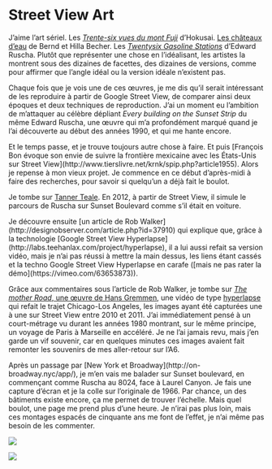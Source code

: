 # Street View Art

J’aime l’art sériel. Les [*Trente-six vues du mont Fuji*](https://fr.wikipedia.org/wiki/Trente-six_vues_du_mont_Fuji) d’Hokusai. [Les châteaux d’eau](http://www.laboiteverte.fr/bernd-et-hilla-becher/) de Bernd et Hilla Becher. Les [*Twentysix Gasoline Stations*](%20https://fr.wikipedia.org/wiki/Twentysix_Gasoline_Stations) d’Edward Ruscha. Plutôt que représenter une chose en l’idéalisant, les artistes la montrent sous des dizaines de facettes, des dizaines de versions, comme pour affirmer que l’angle idéal ou la version idéale n’existent pas.<span id="more-44803"></span>

Chaque fois que je vois une de ces œuvres, je me dis qu’il serait intéressant de les reproduire à partir de Google Street View, de comparer ainsi deux époques et deux techniques de reproduction. J’ai un moment eu l’ambition de m’attaquer au célèbre dépliant *Every building on the Sunset Strip* du même Edward Ruscha, une œuvre qui m’a profondément marqué quand je l’ai découverte au début des années 1990, et qui me hante encore.

<div class="iframe" id="iframe2"></div>
Et le temps passe, et je trouve toujours autre chose à faire. Et puis [François Bon évoque son envie de suivre la frontière mexicaine avec les États-Unis sur Street View](http://www.tierslivre.net/krnk/spip.php?article1955). Alors je repense à mon vieux projet. Je commence en ce début d’après-midi à faire des recherches, pour savoir si quelqu’un a déjà fait le boulot.

Je tombe sur [Tanner Teale](http://www.tannerteale.com/performing-ed-ruschas-every-building-on-the-sunset-strip/). En 2012, à partir de Street View, il simule le parcours de Ruscha sur Sunset Boulevard comme s’il était en voiture.

<div class="iframe" id="iframe5"></div>
Je découvre ensuite [un article de Rob Walker](http://designobserver.com/article.php?id=37910) qui explique que, grâce à la technologie [Google Street View Hyperlapse](http://labs.teehanlax.com/project/hyperlapse), il a lui aussi refait sa version vidéo, mais je n’ai pas réussi à mettre la main dessus, les liens étant cassés et la techno Google Street View Hyperlapse en carafe ([mais ne pas rater la démo](https://vimeo.com/63653873)).

Grâce aux commentaires sous l’article de Rob Walker, je tombe sur [*The mother Road*, une œuvre de Hans Gremmen](http://www.hansgremmen.nl/themotherroad.php), une vidéo de type [hyperlapse](https://fr.wikipedia.org/wiki/Hyperlapse) qui refait le trajet Chicago-Los Angeles, les images ayant été capturées une à une sur Street View entre 2010 et 2011. J’ai immédiatement pensé à un court-métrage vu durant les années 1980 montrant, sur le même principe, un voyage de Paris à Marseille en accéléré. Je ne l’ai jamais revu, mais j’en garde un vif souvenir, car en quelques minutes ces images avaient fait remonter les souvenirs de mes aller-retour sur l’A6.

<div class="iframe" id="iframe8"></div>
Après un passage par [New York et Broadway](http://on-broadway.nyc/app/), je m’en vais me balader sur Sunset boulevard, en commençant comme Ruscha au 8024, face à Laurel Canyon. Je fais une capture d’écran et je la colle sur l’originale de 1966. Par chance, un des bâtiments existe encore, ça me permet de trouver l’échelle. Mais quel boulot, une page me prend plus d’une heure. Je n’irai pas plus loin, mais ces montages espacés de cinquante ans me font de l’effet, je n’ai même pas besoin de les commenter.

![](https://tcrouzet.com/images_tc/2017/01/ruscha-top.jpg)

![](https://tcrouzet.com/images_tc/2017/01/ruscha-down.jpg)